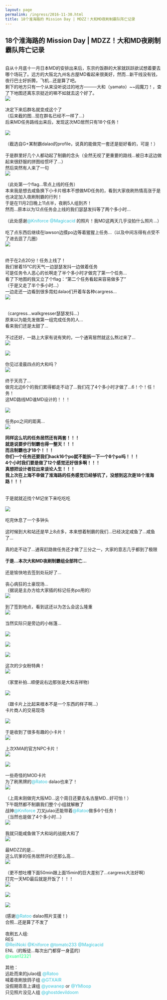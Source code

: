 ```yaml
---
layout: page
permalink: /ingress/2016-11-30.html
title: 18个淮海路的 Mission Day | MDZZ！大和MD夜刷制霸队阵亡记录
---
```


## 18个淮海路的 Mission Day | MDZZ！大和MD夜刷制霸队阵亡记录

<br>自从十月底十一月日本MD的安排出来后，东京约饭群的大家就跃跃欲试想着要去哪个场玩了。远方的大阪北九州名古屋MD看起来很美好，然而...新干线没有钱，夜行巴士好折腾，飞机...还是算了吧。  
剩下的地方只有一个从来没听说过的地方———大和（yamato）~~阎魔刀！，查了下地图还离东京挺近的嘛不如就去这个好了。
<br>
<img src="/ingress/2016-11-30/image001.jpg">
<br>
<br>决定下来后群名就变成这个了
<br>（后来截的图...现在群名已经不一样了...）
<br>
后来MD任务路线出来后，发现这次MD居然只有18个任务！  
<br>
<img src="/ingress/2016-11-30/image002.png">
<br>
<br>（截选自G+某制霸dalao的profile，说真的能做完一套还是挺好看的，可是！）  
<br>于是群里好几个人都动起了制霸的念头（全然无视了更重要的路线...被日本这边做起来很舒服的拼图给惯坏了...）
<br>然后突然有人来了一句
<br>
<img src="/ingress/2016-11-30/image003.jpg">
<br>
<br>（此处第一个flag…零点上线的任务）
<br>本来我是想去咸鱼换下小卡片根本不想做MD任务的，看到大家夜刷热情高涨于是也决定加入夜刷制霸的行列！
<br>于是在11月2日晚上11点半，夜刷5人组到齐！
<br>然而...原本以为12点任务会上线的我们瑟瑟发抖等了两个多小时...  
<br>（此处感谢<span style="color:#31c2d8">@Kniforce @Magicacid</span> 的照片！我MD这两天几乎没拍什么照片...）  
<br>吃了点东西后继续在lawson边摸po边等着猩猩上任务...（以及中间冻得有点受不了进去逛了几圈）
<br>
<img src="/ingress/2016-11-30/image004.jpg">
<br>
<br>
<br>终于在2点20分！任务上线了！
<br>我们冒着15℃的天气一边瑟瑟发抖一边做着任务
<br>可是任务令人恶心的长啊走了半个多小时才做完了第一个任务…
<br>看了下地图的我又立了个flag：“第二个任务看起来容易做多了”
<br>（于是又走了半个多小时…）
<br>一边走还一边看到很多霓虹dalao们开着车各种cargress…
<br>
<img src="/ingress/2016-11-30/image005.jpg">
<br>
<br>
<br>（cargress...walkgresser瑟瑟发抖...）
<br>原来以为能先发做第一组完成任务的人...
<br>看来我们还是太甜了...
<br>
<br>不过还好，一路上大家有说有笑的，一个通宵居然就这么熬过来了...
<br>
<img src="/ingress/2016-11-30/image006.jpg">
<br>
<br>
<img src="/ingress/2016-11-30/image007.jpg">
<br>
<br>你见过凌晨四点的大和吗？
<br>
<img src="/ingress/2016-11-30/image008.jpg">
<br>
<br>终于天亮了...
<br>做完北边6个的我们累得都走不动了...我们花了4个多小时才做了...6！个！任！务！
<br>这MD路线MD谁MD设计的！！！  
<br>
<img src="/ingress/2016-11-30/image009.jpg">
<br>
<br>任务po之间的距离…
<br>
<img src="/ingress/2016-11-30/image010.jpg">
<br>
<br>**同样这么坑的任务居然还有两套！！！**
<br>**就是说要步行制霸也得一整天！！！**
<br>**而且制霸也才18个！！！**
<br>**你们一个任务还要我们hack16个po就不能拆一下一个8个po吗！！！**
<br>**4个小时我们要是做了12个感觉还好很多啊！！！**
<br>**真想把设计者拉出来谈论人生！！！**
<br>**我上次在上海不幸做了淮海路的任务感觉已经够坑了，没想到这次是18个淮海路！！！**  
<br>
<br>于是就就近找个M记坐下来吃吃吃  
<br>
<img src="/ingress/2016-11-30/image011.jpg">
<br>
<br>吃完休息了一个多钟头  
<br>这时候到大和站还是早上8点多，本来想着制霸的我们...已经决定咸鱼了...咸鱼了...  
<br>真的走不动了…通宵赶路做任务还才做了三分之一，大家的意志几乎都到了极限  
<br>**于是…本次大和MD夜刷制霸组全部阵亡…**  
<br>还是愉快地去签到处玩好了…
<br>
<br>丧心病狂的土豪现场…
<br>（据说是主办方给大家插的标记任务po用的）
<br>
<img src="/ingress/2016-11-30/image012.jpg">
<br>
<br>到了签到地点，看到这还以为怎么会这么隆重
<br>
<img src="/ingress/2016-11-30/image013.jpg">
<br>
<br>当然实际只是旁边的小帐篷…  
<br>
<img src="/ingress/2016-11-30/image014.jpg">
<br>
<br>
<img src="/ingress/2016-11-30/image015.jpg">
<br>
<br>
<img src="/ingress/2016-11-30/image016.jpg">
<br>
<br>这次的少女粉特典！
<br>
<img src="/ingress/2016-11-30/image017.jpg">
<br>
<br>（家里补拍…顺便说右边那张是大和吉祥物）  
<br>
<img src="/ingress/2016-11-30/image018.jpg">
<br>
<br>（跟卡片上比起来根本不是一个东西的样子啊…）
<br>卡片商人的交易现场  
<br>
<img src="/ingress/2016-11-30/image019.jpg">
<br>
<br>于是收到了很多有趣的小卡片！
<br>
<img src="/ingress/2016-11-30/image020.jpg">
<br>
<br>上次XMA的官方NPC卡片！
<br>
<img src="/ingress/2016-11-30/image021.jpg">
<br>
<br>
<img src="/ingress/2016-11-30/image022.jpg">
<br>
<br>一些奇怪的MOD卡片
<br>为了刷黑牌的<span style="color:#31c2d8">@Ratoo</span> dalao也来了！
<br>
<img src="/ingress/2016-11-30/image023.jpg">
<br>
<br>（上周末刚做完大阪MD…这个周日还要去名古屋MD…好可怕！）
<br>下午既然都不制霸我们整个小组就解散了
<br>战神<span style="color:#31c2d8">@Kniforce</span> 刀叉julao还能带着<span style="color:#31c2d8">@Ratoo</span>做多6个任务！
<br>（当然也是做了4个多小时…）
<br>
<img src="/ingress/2016-11-30/image024.jpg">
<br>
<br>我就只能咸鱼做下大和站的战舰大和了
<br>
<img src="/ingress/2016-11-30/image025.jpg">
<br>
<br>最MDZZ的是…
<br>这么坑爹的任务居然评价还那么高…
<br>
<img src="/ingress/2016-11-30/image026.jpg">
<br>
<br>（更不想吐槽下面50min跟上面15min的巨大差别了…cargress大法好啊）
<br>打完一天MD最后就是开饭了！！！
<br>
<img src="/ingress/2016-11-30/image027.jpg">
<br>
<br>
<img src="/ingress/2016-11-30/image028.jpg">
<br>
<br>
<img src="/ingress/2016-11-30/image029.jpg">
<br>
<br>(感谢<span style="color:#31c2d8">@Ratoo</span> dalao照片支援！)
<br>合照…还是算了不发了
<br>
<br>夜刷五人组:
<br>RES
<br><span style="color:#31c2d8">@ReiiNoki @Kniforce @tomato233 @Magicacid</span>
<br>ENL（的叛徒...每次出门都穿一身蓝的）
<br><span style="color:#10ff7e">@xuan12321</span>
<br>
<br>其他：
<br>远赴而来的julao组 <span style="color:#31c2d8">@Ratoo</span>
<br>喊着夜刷放鸽子组 <span style="color:#31c2d8">@GTXAIR</span>
<br>没假期乖乖上课组 <span style="color:#31c2d8">@yowanep</span> or <span style="color:#31c2d8"> @YMloop</span>
<br>只见照片没见人组 <span style="color:#31c2d8">@ghostdevildoom</span>
